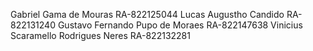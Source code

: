 Gabriel Gama de Mouras RA-822125044
Lucas Augustho Candido RA-822131240
Gustavo Fernando Pupo de Moraes RA-822147638
Vinicius Scaramello Rodrigues Neres RA-822132281

